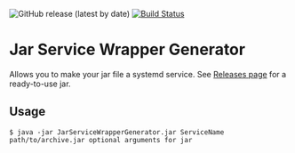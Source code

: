 ![GitHub release (latest by date)](https://img.shields.io/github/v/release/wolpl/JarServiceWrapperGenerator) [![Build Status](https://travis-ci.org/wolpl/JarServiceWrapperGenerator.svg?branch=master)](https://travis-ci.org/wolpl/JarServiceWrapperGenerator)
# Jar Service Wrapper Generator
Allows you to make your jar file a systemd service. See [Releases page](https://github.com/wolpl/JarServiceWrapperGenerator/releases) for a ready-to-use jar.
## Usage
``
$ java -jar JarServiceWrapperGenerator.jar ServiceName path/to/archive.jar optional arguments for jar
``
